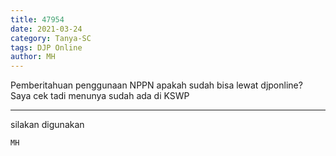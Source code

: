 ```yaml
---
title: 47954
date: 2021-03-24
category: Tanya-SC
tags: DJP Online
author: MH
---
```


Pemberitahuan penggunaan NPPN apakah sudah bisa lewat djponline? Saya cek tadi menunya sudah ada di KSWP

---

silakan digunakan

`MH`
